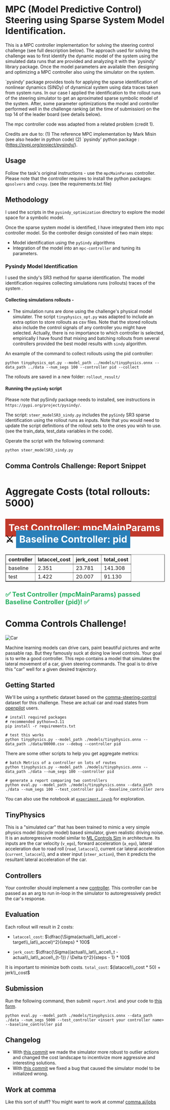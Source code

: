 # MPC (Model Predictive Control) Steering using Sparse System Model Identification.

This is a MPC controller implementation for solving the steering control challenge (see full description below). The approach used for solving the challenge was to first identify the dynamic model of the system using the simulated data runs that are provided and analyzing it with the `pysindy' library package. Once the model parameters are available then designing and optimizing a MPC controller also using the simulator on the system.  

`pysindy' package provides tools for applying the sparse identification of nonlinear
dynamics (SINDy) of dynamical system using data traces taken from system runs. In our case I applied the identification to the rollout runs of the steering simulator to get an aproximated sparse symbolic model of the system. After, some parameter optimizations the model and controller performed well in the challenge ranking (at the time of submission) on the top 14 of the leader board (see details below).

The mpc controller code was adapted from a related problem (credit 1). 

Credits are due to:
  (1) The reference MPC implementation by Mark Misin (see also header in python code)
  (2) `pysindy' python package : (https://pypi.org/project/pysindy/).

## Usage
Follow the task's original instructions - use the `mpcMainParams` controller. Please note that the controller requires to install the python packages: `qpsolvers` and `cvxpy`. (see the requirements.txt file) 


## Methodology
I used the scripts in the `pysindy_optimization` directory to explore the model space for a symbolic model. 
<!--Also are scripts used to search model parameters that would optimize the controller.-->
Once the sparse system model is identified, I have integrated them into mpc controller model. So the controller design consisted of two main steps:
* Model identification using the `pySindy` algorithms
* Integration of the model into an `mpc-controller` and tuning its parameters.
  
### Pysindy Model Identification 

I used the sindy's SR3 method for sparse identification. The model identification requires collecting simulations runs (rollouts) traces of the system . 

#### Collecting simulations rollouts - 
- The simulation runs are done using the challenge's physical model simulater. The script `tinyphysics_opt.py` was adapted to include an extra option to store rollouts as csv files. Note that the
stored rollouts also include the control signals of any controller you might have selected. Actually, there is no importance to which controller is selected, empirically I have found that mixing and batching rollouts from several controllers provided the best model results with `sindy` algorithm.

An example of the command to collect rollouts using the pid controller:

```
python tinyphysics_opt.py --model_path ../models/tinyphysics.onnx --data_path ../data --num_segs 100 --controller pid --collect
```
The rollouts are saved in a new folder: `rollout_result/`

#### Running the `pySindy` script

Please note that pySindy package needs to installed, see instructions in `https://pypi.org/project/pysindy/`.

The script: `steer_modelSR3_sindy.py` includes the `pySindy` SR3 sparse identification using the rollout runs as inputs. Note that you would need to update the script definitions of the rollout sets to the ones you wish to use. (see the train_data, test_data variables in the code).


Operate the script with the following command:
```
python steer_modelSR3_sindy.py
```


## Comma Controls Challenge: Report Snippet

<body>
<h3 style="font-size: 30px; margin-top: 50px">Aggregate Costs (total rollouts: 5000)</h2>
<h3 style="font-size: 30px;"><span style="background: #c0392b; color: #fff; padding: 10px">Test Controller: mpcMainParams</span> ⚔️ <span style="background: #2980b9; color: #fff; padding: 10px">Baseline Controller: pid</span></h3>
<table border="1" class="dataframe">
  <thead>
    <tr style="text-align: right;">
      <th>controller</th>
      <th>lataccel_cost</th>
      <th>jerk_cost</th>
      <th>total_cost</th>
    </tr>
  </thead>
  <tbody>
    <tr>
      <td>baseline</td>
      <td>2.351</td>
      <td>23.781</td>
      <td>141.308</td>
    </tr>
    <tr>
      <td>test</td>
      <td>1.422</td>
      <td>20.007</td>
      <td>91.130</td>
    </tr>
  </tbody>
</table>
<h3 style="font-size: 20px; color: #27ae60"> ✅ Test Controller (mpcMainParams) passed Baseline Controller (pid)! ✅ </h3>
</body>


# Comma Controls Challenge!
![Car](./imgs/car.jpg)

Machine learning models can drive cars, paint beautiful pictures and write passable rap. But they famously suck at doing low level controls. Your goal is to write a good controller. This repo contains a model that simulates the lateral movement of a car, given steering commands. The goal is to drive this "car" well for a given desired trajectory.


## Getting Started
We'll be using a synthetic dataset based on the [comma-steering-control](https://github.com/commaai/comma-steering-control) dataset for this challenge. These are actual car and road states from [openpilot](https://github.com/commaai/openpilot) users.

```
# install required packages
# recommended python==3.11
pip install -r requirements.txt

# test this works
python tinyphysics.py --model_path ./models/tinyphysics.onnx --data_path ./data/00000.csv --debug --controller pid 
```

There are some other scripts to help you get aggregate metrics: 
```
# batch Metrics of a controller on lots of routes
python tinyphysics.py --model_path ./models/tinyphysics.onnx --data_path ./data --num_segs 100 --controller pid

# generate a report comparing two controllers
python eval.py --model_path ./models/tinyphysics.onnx --data_path ./data --num_segs 100 --test_controller pid --baseline_controller zero

```
You can also use the notebook at [`experiment.ipynb`](https://github.com/commaai/controls_challenge/blob/master/experiment.ipynb) for exploration.

## TinyPhysics
This is a "simulated car" that has been trained to mimic a very simple physics model (bicycle model) based simulator, given realistic driving noise. It is an autoregressive model similar to [ML Controls Sim](https://blog.comma.ai/096release/#ml-controls-sim) in architecture. Its inputs are the car velocity (`v_ego`), forward acceleration (`a_ego`), lateral acceleration due to road roll (`road_lataccel`), current car lateral acceleration (`current_lataccel`), and a steer input (`steer_action`), then it predicts the resultant lateral acceleration of the car.


## Controllers
Your controller should implement a new [controller](https://github.com/commaai/controls_challenge/tree/master/controllers). This controller can be passed as an arg to run in-loop in the simulator to autoregressively predict the car's response.


## Evaluation
Each rollout will result in 2 costs:
- `lataccel_cost`: $\dfrac{\Sigma(actual\\_lat\\_accel - target\\_lat\\_accel)^2}{steps} * 100$

- `jerk_cost`: $\dfrac{\Sigma((actual\\_lat\\_accel\_t - actual\\_lat\\_accel\_{t-1}) / \Delta t)^2}{steps - 1} * 100$

It is important to minimize both costs. `total_cost`: $(lataccel\\_cost * 50) + jerk\\_cost$

## Submission
Run the following command, then submit `report.html` and your code to [this form](https://forms.gle/US88Hg7UR6bBuW3BA).

```
python eval.py --model_path ./models/tinyphysics.onnx --data_path ./data --num_segs 5000 --test_controller <insert your controller name> --baseline_controller pid
```

## Changelog
- With [this commit](https://github.com/commaai/controls_challenge/commit/fdafbc64868b70d6ec9c305ab5b52ec501ea4e4f) we made the simulator more robust to outlier actions and changed the cost landscape to incentivize more aggressive and interesting solutions.
- With [this commit](https://github.com/commaai/controls_challenge/commit/4282a06183c10d2f593fc891b6bc7a0859264e88) we fixed a bug that caused the simulator model to be initialized wrong.

## Work at comma

Like this sort of stuff? You might want to work at comma!
[comma.ai/jobs](https://comma.ai/jobs)
